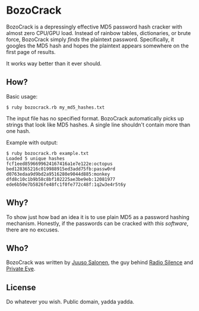 # BozoCrack
BozoCrack is a depressingly effective MD5 password hash cracker with almost zero CPU/GPU load. Instead of rainbow tables, dictionaries, or brute force, BozoCrack simply *finds* the plaintext password. Specifically, it googles the MD5 hash and hopes the plaintext appears somewhere on the first page of results.

It works way better than it ever should.


## How?
Basic usage:

    $ ruby bozocrack.rb my_md5_hashes.txt

The input file has no specified format. BozoCrack automatically picks up strings that look like MD5 hashes. A single line shouldn't contain more than one hash.

Example with output:

    $ ruby bozocrack.rb example.txt
    Loaded 5 unique hashes
    fcf1eed8596699624167416a1e7e122e:octopus
    bed128365216c019988915ed3add75fb:passw0rd
    d0763edaa9d9bd2a9516280e9044d885:monkey
    dfd8c10c1b9b58c8bf102225ae3be9eb:12081977
    ede6b50e7b5826fe48fc1f0fe772c48f:1q2w3e4r5t6y


## Why?
To show just how bad an idea it is to use plain MD5 as a password hashing mechanism. Honestly, if the passwords can be cracked with *this software*, there are no excuses.


## Who?
BozoCrack was written by [Juuso Salonen](http://twitter.com/juusosalonen), the guy behind [Radio Silence](http://radiosilenceapp.com) and [Private Eye](http://radiosilenceapp.com/private-eye).


## License
Do whatever you wish. Public domain, yadda yadda.
